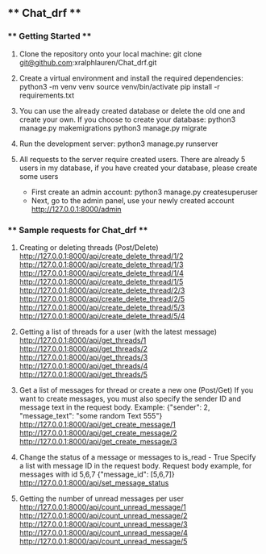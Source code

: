 ## ** Chat_drf **

### ** Getting Started **

1. Clone the repository onto your local machine:
git clone git@github.com:xralphlauren/Chat_drf.git

2. Create a virtual environment and install the required dependencies:
python3 -m venv venv
source venv/bin/activate
pip install -r requirements.txt

3. You can use the already created database or delete the old one and create your own.
If you choose to create your database:
python3 manage.py makemigrations
python3 manage.py migrate

4. Run the development server:
python3 manage.py runserver

5. All requests to the server require created users. There are already 5 users in my database, if you have created your database, please create some users
    - First create an admin account:
      python3 manage.py createsuperuser
    - Next, go to the admin panel, use your newly created account
      http://127.0.0.1:8000/admin
   

### ** Sample requests for Chat_drf **

1. Creating or deleting threads (Post/Delete)
http://127.0.0.1:8000/api/create_delete_thread/1/2
http://127.0.0.1:8000/api/create_delete_thread/1/3
http://127.0.0.1:8000/api/create_delete_thread/1/4
http://127.0.0.1:8000/api/create_delete_thread/1/5
http://127.0.0.1:8000/api/create_delete_thread/2/3
http://127.0.0.1:8000/api/create_delete_thread/2/5
http://127.0.0.1:8000/api/create_delete_thread/5/3
http://127.0.0.1:8000/api/create_delete_thread/5/4

2. Getting a list of threads for a user (with the latest message)
http://127.0.0.1:8000/api/get_threads/1
http://127.0.0.1:8000/api/get_threads/2
http://127.0.0.1:8000/api/get_threads/3
http://127.0.0.1:8000/api/get_threads/4
http://127.0.0.1:8000/api/get_threads/5

3. Get a list of messages for thread or create a new one (Post/Get)
If you want to create messages, you must also specify the sender ID and message text in the request body. Example: {"sender": 2, "message_text": "some random Text 555"}
http://127.0.0.1:8000/api/get_create_message/1
http://127.0.0.1:8000/api/get_create_message/2
http://127.0.0.1:8000/api/get_create_message/3

4. Change the status of a message or messages to is_read - True
Specify a list with message ID in the request body. Request body example, for messages with id 5,6,7  {"message_id": [5,6,7]}
http://127.0.0.1:8000/api/set_message_status

5. Getting the number of unread messages per user
http://127.0.0.1:8000/api/count_unread_message/1
http://127.0.0.1:8000/api/count_unread_message/2
http://127.0.0.1:8000/api/count_unread_message/3
http://127.0.0.1:8000/api/count_unread_message/4
http://127.0.0.1:8000/api/count_unread_message/5